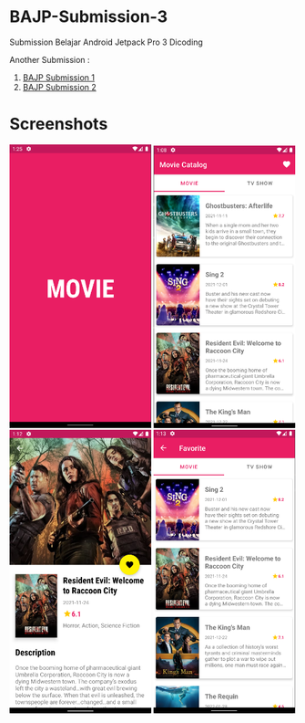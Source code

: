# BAJP-Submission-3
Submission Belajar Android Jetpack Pro 3 Dicoding

<p>Another Submission :</p>
<ol>
  <li><a href="https://github.com/WahyuDwe/BAJP-Submission-1">BAJP Submission 1</a></li>
  <li><a href="https://github.com/WahyuDwe/BAJP-Submission-2">BAJP Submission 2</a></li>
</ol>

# Screenshots
<p>
  <img src="https://github.com/WahyuDwe/BAJP-Submission-3/blob/main/art/splash.png" width="249">
  <img src="https://github.com/WahyuDwe/BAJP-Submission-3/blob/main/art/home.png" width="249">
  <img src="https://github.com/WahyuDwe/BAJP-Submission-3/blob/main/art/detail.png" width="249">
  <img src="https://github.com/WahyuDwe/BAJP-Submission-3/blob/main/art/favorite.png" width="249">
</p>

